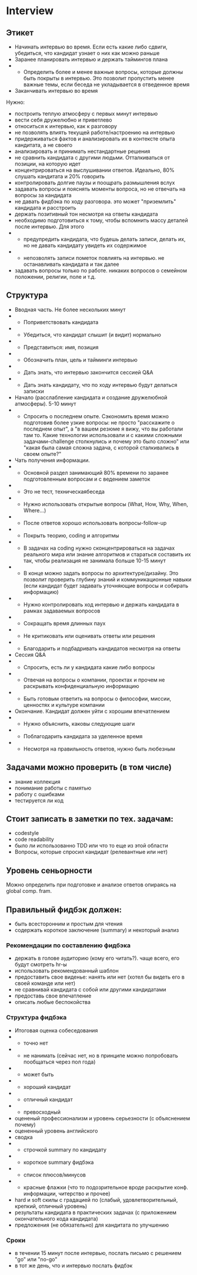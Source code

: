 # Interview
## Этикет
* Начинать интервью во время. Если есть какие либо сдвиги, убедиться, что кандидат узнает о них как можно раньше
* Заранее планировать интервью и держать таймингов плана
* * Определить более и менее важные вопросы, которые должны быть покрыты в интервью. Это позволит пропустить менее важные темы, если беседа не укладывается в отведенное время
* Заканчивать интервью во время

Нужно:
* построить теплую атмосферу с первых минут интервью
* вести себя дружелюбно и приветлево
* относиться к интервью, как к разговору
* не позволять влиять текущей работе/настроению на интервью
* придерживаться фактов и анализировать их в контексте опыта кандитата, а не своего
* анализировать и принимать нестандартные решения
* не сравнить кандидата с другими людьми. Отталкиваться от позиции, на которую идет
* концентрироваться на выслушивании ответов. Идеально, 80% слушать кандитата и 20% говорить
* контролировать долгие паузы и поощрать размышления вслух
* задавать вопросы и пояснять моменты вопроса, но не отвечать на вопросы за кандидата
* не давать фидбэка по ходу разговора. это может "приземлить" кандидата и расстроить
* держать позитивный тон несмотря на ответы кандидата
* необходимо подготовиться к тому, чтобы вспомнить массу деталей после интервью. Для этого
* * предупредить кандидата, что будешь делать записи, делать их, но не давать кандидату увидеть их содержимое
* * непозволять записи пометок повлиять на интервью. не останавливать кандидата и так далее
* задавать вопросы только по работе. никаких вопросов о семейном положении, религии, поле и т.д.

## Структура
* Вводная часть. Не более нескольких минут
* * Поприветствовать кандидата
* * Убедиться, что кандидат слышит (и видит) нормально
* * Представиться: имя, позиция
* * Обозначить план, цель и тайминги интервью
* * Дать знать, что интервью закончится сессией Q&A
* * Дать знать кандидату, что по ходу интервью будут делаться записки
* Начало (расслабление кандидата и создание дружелюбной атмосферы). 5-10 минут
* * Спросить о последнем опыте. Сэкономить время можно подготовив более узкие вопросы: не просто "расскажите о последнем опыт", а "в вашем резюме я вижу, что вы работали там то. Какие технологии использовали и с какими сложными задачами-challenge столкнулись и почему это было сложно" или "какая была самая сложна задача, с которой сталкивались в своем опыте?"
* Чать получения информации.
* * Основной раздел занимающий 80% времени по заранее подготовленным вопросам и с ведением заметок
* * Это не тест, техническаябеседа
* * Нужно использовать открытые вопросы (What, How, Why, When, Where...)
* * После ответов хорошо использовать вопросы-follow-up
* * Покрыть теорию, coding и алгоритмы
* * В задачах на coding нужно сконцентрироваться на задачах реального мира или знание алгоритмов и стараться составить их так, чтобы реализация не занимала больше 10-15 минут
* * В конце можно задать вопросы по архитектуре/дизайну. Это позволит проверить глубину знаний и коммуникационные навыки (если кандидат будет задавать уточняющие вопросы и собирать информацию)
* * Нужно контролировать ход интервью и держать кандидата в рамках задаваемых вопросов
* * Сокращать время длинных паух
* * Не критиковать или оценивать ответы или решения
* * Благодарить и подбадривать кандидатов несмотря на ответы
* Сессия Q&A
* * Спросить, есть ли у кандидата какие либо вопросы
* * Отвечая на вопросы о компании, проектах и прочем не раскрывать конфиденциальную информацию
* * Быть готовым ответить на вопросы о философии, миссии, ценностях и культуре компании
* Окончание. Кандидат должен уйти с хорошим впечатлением
* * Нужно объяснить, каковы следующие шаги
* * Поблагодарить кандидата за уделенное время
* * Несмотря на правильность ответов, нужно быть любезным

## Задачами можно проверить (в том числе)
* знание коллекция
* понимание работы с памятью
* работу с ошибками
* тестируется ли код

## Стоит записать в заметки по тех. задачам:
* codestyle
* code readability
* было ли использованно TDD или что то еще из этой области
* Вопросы, которые спросил кандидат (релевантные или нет)

## Уровень сеньорности
Можно определить при подготовке и анализе ответов опираясь на global comp. fram.

## Правильный фидбэк должен:
* быть всесторонним и простым для чтения
* содержать короткое заключение (summary) и некоторый анализ

### Рекомендации по составлению фидбэка
* держать в голове аудиторию (кому его читать?). чаще всего, его будут смотреть hr-ы
* использовать рекомендованный шаблон
* предоставить свое виденье: нанять или нет (хотел бы видеть его в своей команде или нет)
* не сравнивай кандидата с собой или другими кандидатами
* предоставь свое впечатление
* описать любые беспокойства

### Структура фидбэка
* Итоговая оценка собеседования
* * точно нет
* * не нанимать (сейчас нет, но в принципе можно попробовать пообщаться через пол года)
* * может быть
* * хороший кандидат
* * отличный кандидат
* * превосходный
* оцененый профессионализм и уровень серьезности (с объяснением почему)
* оцененный уровень английского
* сводка
* * строчкой summary по кандидату
* * короткое summary фидбэка
* * список плюсов/минусов
* * красные флажки (что то подозрительное вроде раскрытие конф. информации, читерство и прочее)
* hard и soft скилы с градацией по (слабый, удовлетворительный, крепкий, отличный уровень)
* результаты кандидата в практических задачах (с приложением окончательного кода кандидата)
* предложения (не обязательно) для кандитата по улучшению

### Сроки
* в течении 15 минут после интервью, послать письмо с решением "go" или "no-go"
* в тот же день, что и интервью послать фидбэк